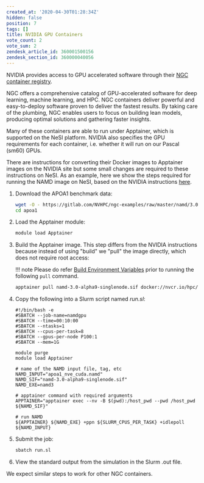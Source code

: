 ```yaml
---
created_at: '2020-04-30T01:28:34Z'
hidden: false
position: 7
tags: []
title: NVIDIA GPU Containers
vote_count: 2
vote_sum: 2
zendesk_article_id: 360001500156
zendesk_section_id: 360000040056
---
```


NVIDIA provides access to GPU accelerated software through their
[NGC container registry](https://catalog.ngc.nvidia.com/containers).

NGC offers a comprehensive catalog of GPU-accelerated software for deep
learning, machine learning, and HPC. NGC containers deliver powerful and
easy-to-deploy software proven to deliver the fastest results. By taking
care of the plumbing, NGC enables users to focus on building lean
models, producing optimal solutions and gathering faster insights.

Many of these containers are able to run under Apptainer, which is
supported on the NeSI platform. NVIDIA also specifies the GPU
requirements for each container, i.e. whether it will run on our Pascal
(sm60) GPUs.

There are instructions for converting their Docker images to Apptainer
images on the NVIDIA site but some small changes are required to these
instructions on NeSI. As an example, here we show the steps required for
running the NAMD image on NeSI, based on the NVIDIA instructions
[here](https://ngc.nvidia.com/catalog/containers/hpc:namd).

1. Download the APOA1 benchmark data:

    ```sh
    wget -O - https://gitlab.com/NVHPC/ngc-examples/raw/master/namd/3.0/get_apoa1.sh | bash
    cd apoa1
    ```

2. Load the Apptainer module:

    ```sh
    module load Apptainer
    ```

3. Build the Apptainer image. This step differs from the NVIDIA
   instructions because instead of using "build" we "pull" the image
   directly, which does not require root access:

    !!! note
        Please do refer [Build Environment
        Variables](../../Scientific_Computing/Supported_Applications/Singularity.md#build-environment-variables)
        prior to running the following `pull` command.

    ```sh
    apptainer pull namd-3.0-alpha9-singlenode.sif docker://nvcr.io/hpc/namd:3.0-alpha9-singlenode
    ```

4. Copy the following into a Slurm script named *run.sl*:

    ```sl
    #!/bin/bash -e
    #SBATCH --job-name=namdgpu
    #SBATCH --time=00:10:00
    #SBATCH --ntasks=1
    #SBATCH --cpus-per-task=8
    #SBATCH --gpus-per-node P100:1
    #SBATCH --mem=1G

    module purge
    module load Apptainer

    # name of the NAMD input file, tag, etc
    NAMD_INPUT="apoa1_nve_cuda.namd"
    NAMD_SIF="namd-3.0-alpha9-singlenode.sif"
    NAMD_EXE=namd3

    # apptainer command with required arguments
    APPTAINER="apptainer exec --nv -B $(pwd):/host_pwd --pwd /host_pwd ${NAMD_SIF}"

    # run NAMD
    ${APPTAINER} ${NAMD_EXE} +ppn ${SLURM_CPUS_PER_TASK} +idlepoll ${NAMD_INPUT}
    ```

5. Submit the job:

    ```sh
    sbatch run.sl
    ```

6. View the standard output from the simulation in the Slurm .out file.

We expect similar steps to work for other NGC containers.
